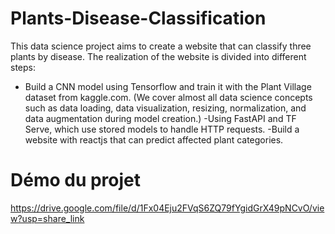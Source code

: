 # Plants-Disease-Classification
This data science project aims to create a website that can classify three plants by disease. The realization of the website is divided into different steps:

- Build a CNN model using Tensorflow and train it with the Plant Village dataset from kaggle.com. (We cover almost all data science concepts such as data loading, data visualization, resizing, normalization, and data augmentation during model creation.) 
-Using FastAPI and TF Serve, which use stored models to handle HTTP requests.
-Build a website with reactjs that can predict affected plant categories.

# Démo du projet
https://drive.google.com/file/d/1Fx04Eju2FVqS6ZQ79fYgidGrX49pNCvO/view?usp=share_link
